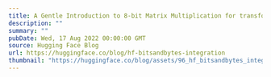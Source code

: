 ```yaml
---
title: A Gentle Introduction to 8-bit Matrix Multiplication for transformers at scale using transformers, accelerate and bitsandbytes
description: ""
summary: ""
pubDate: Wed, 17 Aug 2022 00:00:00 GMT
source: Hugging Face Blog
url: https://huggingface.co/blog/hf-bitsandbytes-integration
thumbnail: "https://huggingface.co/blog/assets/96_hf_bitsandbytes_integration/Thumbnail_blue.png"
---
```


